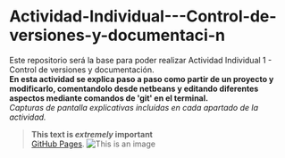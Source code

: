 # Actividad-Individual---Control-de-versiones-y-documentaci-n
Este repositorio será la base para poder realizar Actividad Individual 1 - Control de versiones y documentación. \
**En esta actividad se explica paso a paso como partir de un proyecto y modificarlo, comentandolo desde netbeans y editando diferentes aspectos mediante comandos de 'git' en el terminal.**\
*Capturas de pantalla explicativas incluídas en cada apartado de la actividad.*
>**This text is _extremely_ important** \
>[GitHub Pages](https://www.syloper.com/blog/desarrollo/versionando-codigo-con-git/).
![This is an image](https://www.syloper.com/wp-content/uploads/git_destacada.png)

